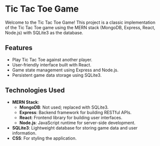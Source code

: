 # Tic Tac Toe Game

Welcome to the Tic Tac Toe Game! This project is a classic implementation of the Tic Tac Toe game using the MERN stack (MongoDB, Express, React, Node.js) with SQLite3 as the database.

## Features

- Play Tic Tac Toe against another player.
- User-friendly interface built with React.
- Game state management using Express and Node.js.
- Persistent game data storage using SQLite3.

## Technologies Used

- **MERN Stack**: 
  - **MongoDB**: Not used; replaced with SQLite3.
  - **Express**: Backend framework for building RESTful APIs.
  - **React**: Frontend library for building user interfaces.
  - **Node.js**: JavaScript runtime for server-side development.
- **SQLite3**: Lightweight database for storing game data and user information.
- **CSS**: For styling the application.